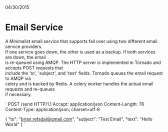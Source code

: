 04/30/2015

Email Service
=============

A Minimalist email service that supports fail over using two different email service providers.  
If one service goes down, the other is used as a backup.  If both services are down, the email  
is re-queued using AMQP. The HTTP server is implemented in Tornado and accepts POST requests that  
include the 'to', 'subject', and 'text' fields.  Tornado queues the email request to AMQP via  
celery and is backed by Redis.  A celery worker handles the actual email requests and re-queues  
if necessary.

`
POST /send HTTP/1.1
Accept: application/json
Content-Length: 76
Content-Type: application/json; charset=utf-8

{
  "to": "brian.refsdal@gmail.com",
  "subject": "Test Email",
  "text": "Hello World"
}
`